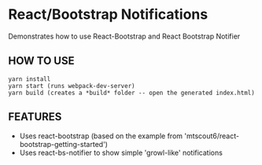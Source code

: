 # React/Bootstrap Notifications

Demonstrates how to use React-Bootstrap and React Bootstrap Notifier

## HOW TO USE

```
yarn install
yarn start (runs webpack-dev-server)
yarn build (creates a *build* folder -- open the generated index.html)
```

## FEATURES

* Uses react-bootstrap (based on the example from 'mtscout6/react-bootstrap-getting-started')
* Uses react-bs-notifier to show simple 'growl-like' notifications

